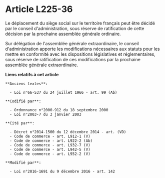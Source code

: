 # Article L225-36

Le déplacement du siège social sur le territoire français peut être décidé par le conseil d'administration, sous réserve de
ratification de cette décision par la prochaine assemblée générale ordinaire.

Sur délégation de l'assemblée générale extraordinaire, le conseil d'administration apporte les modifications nécessaires aux
statuts pour les mettre en conformité avec les dispositions législatives et réglementaires, sous réserve de ratification de
ces modifications par la prochaine assemblée générale extraordinaire.

**Liens relatifs à cet article**

	**Anciens textes**:

	  - Loi n°66-537 du 24 juillet 1966 - art. 99 (Ab)

	**Codifié par**:

	  - Ordonnance n°2000-912 du 18 septembre 2000
	  - Loi n°2003-7 du 3 janvier 2003

	**Cité par**:

	  - Décret n°2014-1500 du 12 décembre 2014 - art. (VD)
	  - Code de commerce - art. L912-1 (V)
	  - Code de commerce - art. L922-2 (Ab)
	  - Code de commerce - art. L932-7 (V)
	  - Code de commerce - art. L942-5 (V)
	  - Code de commerce - art. L952-2 (V)

	**Modifié par**:

	  - Loi n°2016-1691 du 9 décembre 2016 - art. 142

